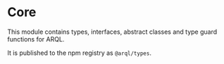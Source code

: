 # Core

This module contains types, interfaces, abstract classes and type guard functions for ARQL.

It is published to the npm registry as `@arql/types`.
